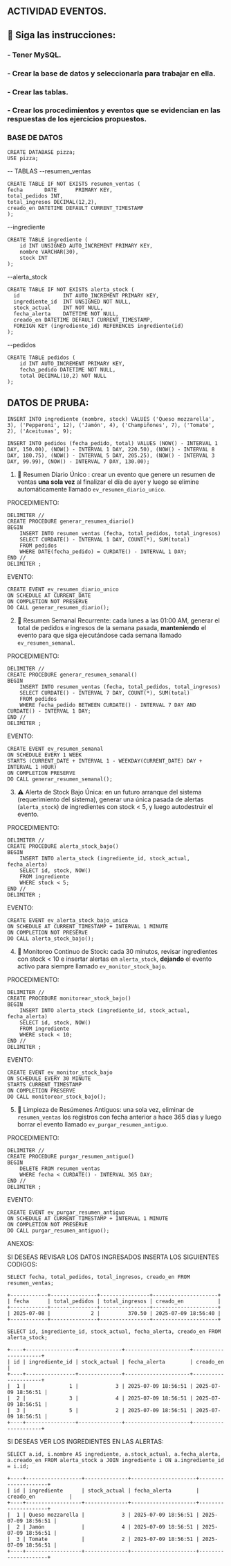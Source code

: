 ## ACTIVIDAD EVENTOS.

## 📌 Siga las instrucciones: 
### - Tener MySQL.
### - Crear la base de datos y seleccionarla para trabajar en ella.
### - Crear las tablas.
### - Crear los procedimientos y eventos que se evidencian en las respuestas de los ejercicios propuestos.

### BASE DE DATOS

```
CREATE DATABASE pizza;
USE pizza;
```
-- TABLAS 
--resumen_ventas
```
CREATE TABLE IF NOT EXISTS resumen_ventas (
fecha       DATE      PRIMARY KEY,
total_pedidos INT,
total_ingresos DECIMAL(12,2),
creado_en DATETIME DEFAULT CURRENT_TIMESTAMP
);
```
--ingrediente
```
CREATE TABLE ingrediente (
    id INT UNSIGNED AUTO_INCREMENT PRIMARY KEY,
    nombre VARCHAR(30),
    stock INT 
);  
```
--alerta_stock
```
CREATE TABLE IF NOT EXISTS alerta_stock (
  id              INT AUTO_INCREMENT PRIMARY KEY,
  ingrediente_id  INT UNSIGNED NOT NULL,
  stock_actual    INT NOT NULL,
  fecha_alerta    DATETIME NOT NULL,
  creado_en DATETIME DEFAULT CURRENT_TIMESTAMP,
  FOREIGN KEY (ingrediente_id) REFERENCES ingrediente(id)
);
```
--pedidos
```
CREATE TABLE pedidos (
    id INT AUTO_INCREMENT PRIMARY KEY,
    fecha_pedido DATETIME NOT NULL,
    total DECIMAL(10,2) NOT NULL
);
```

## DATOS DE PRUBA:
```
INSERT INTO ingrediente (nombre, stock) VALUES ('Queso mozzarella', 3), ('Pepperoni', 12), ('Jamón', 4), ('Champiñones', 7), ('Tomate', 2), ('Aceitunas', 9);

INSERT INTO pedidos (fecha_pedido, total) VALUES (NOW() - INTERVAL 1 DAY, 150.00), (NOW() - INTERVAL 1 DAY, 220.50), (NOW() - INTERVAL 8 DAY, 180.75), (NOW() - INTERVAL 5 DAY, 205.25), (NOW() - INTERVAL 3 DAY, 99.99), (NOW() - INTERVAL 7 DAY, 130.00);
```

1. 📆 Resumen Diario Único : crear un evento que genere un resumen de ventas **una sola vez** al finalizar el día de ayer y luego se elimine automáticamente llamado `ev_resumen_diario_unico`.

PROCEDIMIENTO:
```
DELIMITER //
CREATE PROCEDURE generar_resumen_diario()
BEGIN
    INSERT INTO resumen_ventas (fecha, total_pedidos, total_ingresos)
    SELECT CURDATE() - INTERVAL 1 DAY, COUNT(*), SUM(total)
    FROM pedidos
    WHERE DATE(fecha_pedido) = CURDATE() - INTERVAL 1 DAY;
END //
DELIMITER ;
```
EVENTO:
```
CREATE EVENT ev_resumen_diario_unico
ON SCHEDULE AT CURRENT_DATE
ON COMPLETION NOT PRESERVE
DO CALL generar_resumen_diario();
```

2. 📆 Resumen Semanal Recurrente: cada lunes a las 01:00 AM, generar el total de pedidos e ingresos de la semana pasada, **manteniendo** el evento para que siga ejecutándose cada semana llamado `ev_resumen_semanal`.

PROCEDIMIENTO:
```
DELIMITER //
CREATE PROCEDURE generar_resumen_semanal()
BEGIN
    INSERT INTO resumen_ventas (fecha, total_pedidos, total_ingresos)
    SELECT CURDATE() - INTERVAL 7 DAY, COUNT(*), SUM(total)
    FROM pedidos
    WHERE fecha_pedido BETWEEN CURDATE() - INTERVAL 7 DAY AND CURDATE() - INTERVAL 1 DAY;
END //
DELIMITER ;
```
EVENTO:
```
CREATE EVENT ev_resumen_semanal
ON SCHEDULE EVERY 1 WEEK
STARTS (CURRENT_DATE + INTERVAL 1 - WEEKDAY(CURRENT_DATE) DAY + INTERVAL 1 HOUR)
ON COMPLETION PRESERVE
DO CALL generar_resumen_semanal();
```

3. ⚠️ Alerta de Stock Bajo Única: en un futuro arranque del sistema (requerimiento del sistema), generar una única pasada de alertas (`alerta_stock`) de ingredientes con stock < 5, y luego autodestruir el evento.

PROCEDIMIENTO:
```
DELIMITER //
CREATE PROCEDURE alerta_stock_bajo()
BEGIN
    INSERT INTO alerta_stock (ingrediente_id, stock_actual, fecha_alerta)
    SELECT id, stock, NOW()
    FROM ingrediente
    WHERE stock < 5;
END //
DELIMITER ;
```
EVENTO:
```
CREATE EVENT ev_alerta_stock_bajo_unica
ON SCHEDULE AT CURRENT_TIMESTAMP + INTERVAL 1 MINUTE
ON COMPLETION NOT PRESERVE
DO CALL alerta_stock_bajo();
```

4. 🔁 Monitoreo Continuo de Stock: cada 30 minutos, revisar ingredientes con stock < 10 e insertar alertas en `alerta_stock`, **dejando** el evento activo para siempre llamado `ev_monitor_stock_bajo`.

PROCEDIMIENTO:
```
DELIMITER //
CREATE PROCEDURE monitorear_stock_bajo()
BEGIN
    INSERT INTO alerta_stock (ingrediente_id, stock_actual, fecha_alerta)
    SELECT id, stock, NOW()
    FROM ingrediente
    WHERE stock < 10;
END //
DELIMITER ;
```
EVENTO:
```
CREATE EVENT ev_monitor_stock_bajo
ON SCHEDULE EVERY 30 MINUTE
STARTS CURRENT_TIMESTAMP
ON COMPLETION PRESERVE
DO CALL monitorear_stock_bajo();
```

5. 🧹 Limpieza de Resúmenes Antiguos: una sola vez, eliminar de `resumen_ventas` los registros con fecha anterior a hace 365 días y luego borrar el evento llamado `ev_purgar_resumen_antiguo`.

PROCEDIMIENTO:
```
DELIMITER //
CREATE PROCEDURE purgar_resumen_antiguo()
BEGIN
    DELETE FROM resumen_ventas
    WHERE fecha < CURDATE() - INTERVAL 365 DAY;
END //
DELIMITER ;
```
EVENTO:
```
CREATE EVENT ev_purgar_resumen_antiguo
ON SCHEDULE AT CURRENT_TIMESTAMP + INTERVAL 1 MINUTE
ON COMPLETION NOT PRESERVE
DO CALL purgar_resumen_antiguo();
```
ANEXOS:

SI DESEAS REVISAR LOS DATOS INGRESADOS INSERTA LOS SIGUIENTES CODIGOS:
```
SELECT fecha, total_pedidos, total_ingresos, creado_en FROM resumen_ventas;
```
```
+------------+---------------+----------------+---------------------+
| fecha      | total_pedidos | total_ingresos | creado_en           |
+------------+---------------+----------------+---------------------+
| 2025-07-08 |             2 |         370.50 | 2025-07-09 18:56:40 |
+------------+---------------+----------------+---------------------+
```
```
SELECT id, ingrediente_id, stock_actual, fecha_alerta, creado_en FROM alerta_stock;
```
```
+----+----------------+--------------+---------------------+---------------------+
| id | ingrediente_id | stock_actual | fecha_alerta        | creado_en           |
+----+----------------+--------------+---------------------+---------------------+
|  1 |              1 |            3 | 2025-07-09 18:56:51 | 2025-07-09 18:56:51 |
|  2 |              3 |            4 | 2025-07-09 18:56:51 | 2025-07-09 18:56:51 |
|  3 |              5 |            2 | 2025-07-09 18:56:51 | 2025-07-09 18:56:51 |
+----+----------------+--------------+---------------------+---------------------+
```
SI DESEAS VER LOS INGREDIENTES EN LAS ALERTAS:
```
SELECT a.id, i.nombre AS ingrediente, a.stock_actual, a.fecha_alerta, a.creado_en FROM alerta_stock a JOIN ingrediente i ON a.ingrediente_id = i.id;
```
```
+----+------------------+--------------+---------------------+---------------------+
| id | ingrediente      | stock_actual | fecha_alerta        | creado_en           |
+----+------------------+--------------+---------------------+---------------------+
|  1 | Queso mozzarella |            3 | 2025-07-09 18:56:51 | 2025-07-09 18:56:51 |
|  2 | Jamón            |            4 | 2025-07-09 18:56:51 | 2025-07-09 18:56:51 |
|  3 | Tomate           |            2 | 2025-07-09 18:56:51 | 2025-07-09 18:56:51 |
+----+------------------+--------------+---------------------+---------------------+
```
